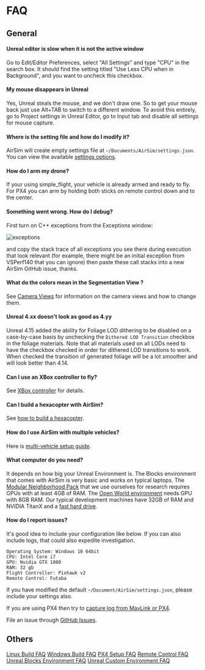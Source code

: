 
# FAQ

## General
#### Unreal editor is slow when it is not the active window

Go to Edit/Editor Preferences, select "All Settings" and type "CPU" in the search box. 
It should find the setting titled "Use Less CPU when in Background", and you want to uncheck this checkbox.

#### My mouse disappears in Unreal

Yes, Unreal steals the mouse, and we don't draw one.  So to get your mouse back just use Alt+TAB to switch to a different window. To avoid this entirely, go to Project settings in Unreal Editor, go to Input tab and disable all settings for mouse capture.

#### Where is the setting file and how do I modify it?
AirSim will create empty settings file at `~/Documents/AirSim/settings.json`. You can view the available [settings options](settings.md). 

#### How do I arm my drone?
If your using simple_flight, your vehicle is already armed and ready to fly. For PX4 you can arm by holding both sticks on remote control down and to the center.

#### Something went wrong. How do I debug?

First turn on C++ exceptions from the Exceptions window:

![exceptions](images/exceptions.png)

and copy the stack trace of all exceptions you see there during execution that look relevant (for example, there might be an initial exception from VSPerf140 that you can ignore) then paste these call stacks into a new AirSim GitHub issue, thanks.

#### What do the colors mean in the Segmentation View ?

See [Camera Views](camera_views.md) for information on the camera views and how to change them.

#### Unreal 4.xx doesn't look as good as 4.yy

Unreal 4.15 added the ability for Foliage LOD dithering to be disabled on a case-by-case basis by unchecking the `Dithered LOD Transition` checkbox in the foliage materials. Note that all materials used on all LODs need to have the checkbox checked in order for dithered LOD transitions to work.  When checked the transition of generated foliage will be a lot smoother and will look better than 4.14.

#### Can I use an XBox controller to fly?
See [XBox controller](xbox_controller.md) for details.

#### Can I build a hexacopter with AirSim?
See [how to build a hexacopter](hexacopter.md).

#### How do I use AirSim with multiple vehicles?
Here is [multi-vehicle setup guide](multi_vehicle.md).

#### What computer do you need?
It depends on how big your Unreal Environment is. The Blocks environment that comes with AirSim is very basic and works on typical laptops. The [Modular Neighborhood Pack](https://www.unrealengine.com/marketplace/modular-neighborhood-pack) that we use ourselves for research requires GPUs with at least 4GB of RAM. The [Open World environment](https://www.unrealengine.com/marketplace/open-world-demo-collection) needs GPU with 8GB RAM. Our typical development machines have 32GB of RAM and NVIDIA TitanX and a [fast hard drive](hard_drive.md).

#### How do I report issues?
It's good idea to include your configuration like below. If you can also include logs, that could also expedite investigation.

````
Operating System: Windows 10 64bit
CPU: Intel Core i7
GPU: Nvidia GTX 1080
RAM: 32 gb
Flight Controller: Pixhawk v2
Remote Control: Futaba
````

If you have modified the default `~/Document/AirSim/settings.json`, please include your
settings also.

If you are using PX4 then try to [capture log from MavLink or PX4](px4_logging.md).

File an issue through [GitHub Issues](https://github.com/microsoft/airsim/issues).

## Others

[Linux Build FAQ](build_linux.md#faq)
[Windows Build FAQ](build_windows.md#faq)
[PX4 Setup FAQ](px4_setup.md#faq)
[Remote Control FAQ](remote_control.md#faq)
[Unreal Blocks Environment FAQ](remote_control.md#faq)
[Unreal Custom Environment FAQ](remote_control.md#faq)